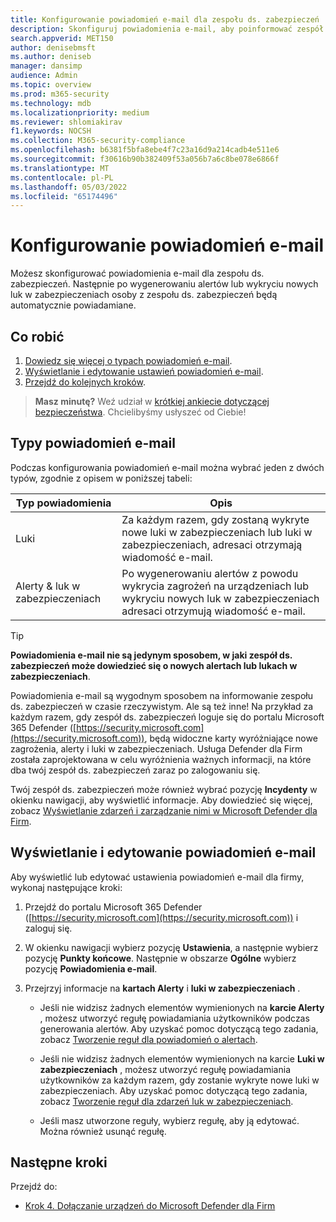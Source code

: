 ```yaml
---
title: Konfigurowanie powiadomień e-mail dla zespołu ds. zabezpieczeń
description: Skonfiguruj powiadomienia e-mail, aby poinformować zespół ds. zabezpieczeń o alertach i lukach w zabezpieczeniach w usłudze Defender for Business.
search.appverid: MET150
author: denisebmsft
ms.author: deniseb
manager: dansimp
audience: Admin
ms.topic: overview
ms.prod: m365-security
ms.technology: mdb
ms.localizationpriority: medium
ms.reviewer: shlomiakirav
f1.keywords: NOCSH
ms.collection: M365-security-compliance
ms.openlocfilehash: b6381f5bfa8ebe4f7c23a16d9a214cadb4e511e6
ms.sourcegitcommit: f30616b90b382409f53a056b7a6c8be078e6866f
ms.translationtype: MT
ms.contentlocale: pl-PL
ms.lasthandoff: 05/03/2022
ms.locfileid: "65174496"
---
```

# <a name="set-up-email-notifications"></a>Konfigurowanie powiadomień e-mail

Możesz skonfigurować powiadomienia e-mail dla zespołu ds. zabezpieczeń. Następnie po wygenerowaniu alertów lub wykryciu nowych luk w zabezpieczeniach osoby z zespołu ds. zabezpieczeń będą automatycznie powiadamiane. 

## <a name="what-to-do"></a>Co robić

1. [Dowiedz się więcej o typach powiadomień e-mail](#types-of-email-notifications).
2. [Wyświetlanie i edytowanie ustawień powiadomień e-mail](#view-and-edit-email-notifications).
3. [Przejdź do kolejnych kroków](#next-steps).


>
> **Masz minutę?**
> Weź udział w <a href="https://microsoft.qualtrics.com/jfe/form/SV_0JPjTPHGEWTQr4y" target="_blank">krótkiej ankiecie dotyczącej bezpieczeństwa</a>. Chcielibyśmy usłyszeć od Ciebie!
>

## <a name="types-of-email-notifications"></a>Typy powiadomień e-mail

Podczas konfigurowania powiadomień e-mail można wybrać jeden z dwóch typów, zgodnie z opisem w poniższej tabeli:

| Typ powiadomienia  | Opis  |
|---------|---------|
| Luki  | Za każdym razem, gdy zostaną wykryte nowe luki w zabezpieczeniach lub luki w zabezpieczeniach, adresaci otrzymają wiadomość e-mail. |
| Alerty & luk w zabezpieczeniach  | Po wygenerowaniu alertów z powodu wykrycia zagrożeń na urządzeniach lub wykryciu nowych luk w zabezpieczeniach adresaci otrzymują wiadomość e-mail. |

> [!TIP]
> **Powiadomienia e-mail nie są jedynym sposobem, w jaki zespół ds. zabezpieczeń może dowiedzieć się o nowych alertach lub lukach w zabezpieczeniach**.
> 
> Powiadomienia e-mail są wygodnym sposobem na informowanie zespołu ds. zabezpieczeń w czasie rzeczywistym. Ale są też inne! Na przykład za każdym razem, gdy zespół ds. zabezpieczeń loguje się do portalu Microsoft 365 Defender ([https://security.microsoft.com](https://security.microsoft.com)), będą widoczne karty wyróżniające nowe zagrożenia, alerty i luki w zabezpieczeniach. Usługa Defender dla Firm została zaprojektowana w celu wyróżnienia ważnych informacji, na które dba twój zespół ds. zabezpieczeń zaraz po zalogowaniu się.
> 
> Twój zespół ds. zabezpieczeń może również wybrać pozycję **Incydenty** w okienku nawigacji, aby wyświetlić informacje. Aby dowiedzieć się więcej, zobacz [Wyświetlanie zdarzeń i zarządzanie nimi w Microsoft Defender dla Firm](mdb-view-manage-incidents.md).

## <a name="view-and-edit-email-notifications"></a>Wyświetlanie i edytowanie powiadomień e-mail

Aby wyświetlić lub edytować ustawienia powiadomień e-mail dla firmy, wykonaj następujące kroki:

1. Przejdź do portalu Microsoft 365 Defender ([https://security.microsoft.com](https://security.microsoft.com)) i zaloguj się.

2. W okienku nawigacji wybierz pozycję **Ustawienia**, a następnie wybierz pozycję **Punkty końcowe**. Następnie w obszarze **Ogólne** wybierz pozycję **Powiadomienia e-mail**. 

3. Przejrzyj informacje na **kartach Alerty** i **luki w zabezpieczeniach** .

   - Jeśli nie widzisz żadnych elementów wymienionych na **karcie Alerty** , możesz utworzyć regułę powiadamiania użytkowników podczas generowania alertów. Aby uzyskać pomoc dotyczącą tego zadania, zobacz [Tworzenie reguł dla powiadomień o alertach](../defender-endpoint/configure-email-notifications.md).

   - Jeśli nie widzisz żadnych elementów wymienionych na karcie **Luki w zabezpieczeniach** , możesz utworzyć regułę powiadamiania użytkowników za każdym razem, gdy zostanie wykryte nowe luki w zabezpieczeniach. Aby uzyskać pomoc dotyczącą tego zadania, zobacz [Tworzenie reguł dla zdarzeń luk w zabezpieczeniach](../defender-endpoint/configure-vulnerability-email-notifications.md).

   - Jeśli masz utworzone reguły, wybierz regułę, aby ją edytować. Można również usunąć regułę. 

## <a name="next-steps"></a>Następne kroki

Przejdź do:

- [Krok 4. Dołączanie urządzeń do Microsoft Defender dla Firm](mdb-onboard-devices.md)
